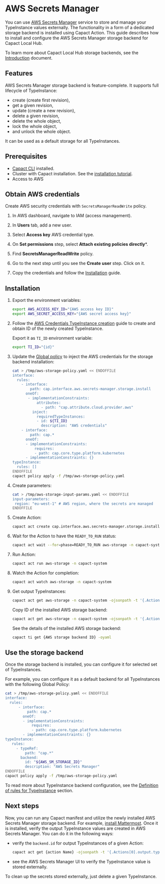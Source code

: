 # AWS Secrets Manager

You can use [AWS Secrets Manager](https://aws.amazon.com/secrets-manager/) service to store and manage your TypeInstance values externally. The functionality in a form of a dedicated storage backend is installed using Capact Action. This guide describes how to install and configure the AWS Secrets Manager storage backend for Capact Local Hub.

To learn more about Capact Local Hub storage backends, see the [Introduction](./introduction.md) document.

## Features

AWS Secrets Manager storage backend is feature-complete. It supports full lifecycle of TypeInstance:
- create (create first revision),
- get a given revision,
- update (create a new revision),
- delete a given revision,
- delete the whole object,
- lock the whole object,
- and unlock the whole object.

It can be used as a default storage for all TypeInstances.

## Prerequisites

* [Capact CLI](../../cli/getting-started.mdx) installed.
* Cluster with Capact installation. See the [installation tutorial](../../installation/local.mdx).
* Access to AWS

## Obtain AWS credentials

Create AWS security credentials with `SecretsManagerReadWrite` policy.

1. In AWS dashboard, navigate to IAM (access management).

1. In **Users** tab, add a new user.
1. Select **Access key** AWS credential type.
1. On **Set permissions** step, select **Attach existing policies directly***.
1. Find **SecretsManagerReadWrite** policy.
1. Go to the next step until you see the **Create user** step. Click on it.
1. Copy the credentials and follow the [Installation](#installation) guide.

## Installation

1. Export the environment variables:

   ```bash
   export AWS_ACCESS_KEY_ID="{AWS access key ID}"
   export AWS_SECRET_ACCESS_KEY="{AWS secret access key}"
   ```

1. Follow the [AWS Credentials TypeInstance creation](../../example/typeinstances.md#aws-credentials) guide to create and obtain ID of the newly created TypeInstance.

   Export it as `TI_ID` environment variable:

   ```bash
   export TI_ID="{id}"
   ```

1. Update the [Global policy](../policies/global-policy.md) to inject the AWS credentials for the storage backend installation:

   ```bash
   cat > /tmp/aws-storage-policy.yaml << ENDOFFILE
   interface:
     rules:
       - interface:
           path: cap.interface.aws.secrets-manager.storage.install
         oneOf:
          - implementationConstraints:
              attributes:
                - path: "cap.attribute.cloud.provider.aws"
            inject:
              requiredTypeInstances:
              - id: ${TI_ID}
                description: "AWS credentials"
       - interface:
           path: cap.*
         oneOf:
         - implementationConstraints:
             requires:
             - path: cap.core.type.platform.kubernetes
         - implementationConstraints: {}
   typeInstance:
     rules: []
   ENDOFFILE
   capact policy apply -f /tmp/aws-storage-policy.yaml
   ```

1. Create parameters:

   ```bash
   cat > /tmp/aws-storage-input-params.yaml << ENDOFFILE
   input-parameters:
    region: "eu-west-1" # AWS region, where the secrets are managed
   ENDOFFILE
   ```

1. Create Action:
   ```bash
   capact act create cap.interface.aws.secrets-manager.storage.install --name aws-storage -n capact-system --parameters-from-file /tmp/aws-storage-input-params.yaml
   ```

1. Wait for the Action to have the `READY_TO_RUN` status:

   ```bash
   capact act wait --for=phase=READY_TO_RUN aws-storage -n capact-system
   ```

1. Run Action:

   ```bash
   capact act run aws-storage -n capact-system
   ```

1. Watch the Action for completion:

    ```bash
    capact act watch aws-storage -n capact-system
    ```

1. Get output TypeInstances:

    ```bash
    capact act get aws-storage -n capact-system -ojsonpath -t '{.Actions[0].output.typeInstances}'
    ```

    Copy ID of the installed AWS storage backend:

    ```bash
    capact act get aws-storage -n capact-system -ojsonpath -t '{.Actions[0].output.typeInstances[?(@ typeRef.path == "cap.type.aws.secrets-manager.storage")].id}'
    ```

    See the details of the installed AWS storage backend:

     ```bash
     capact ti get {AWS storage backend ID} -oyaml
     ```

## Use the storage backend

Once the storage backend is installed, you can configure it for selected set of TypeInstances.

For example, you can configure it as a default backend for all TypeInstances with the following Global Policy:

```bash
cat > /tmp/aws-storage-policy.yaml << ENDOFFILE
interface:
  rules:
      - interface:
          path: cap.*
        oneOf:
        - implementationConstraints:
            requires:
            - path: cap.core.type.platform.kubernetes
        - implementationConstraints: {}
typeInstance:
   rules:
     - typeRef:
         path: "cap.*"
       backend:
         id: "${AWS_SM_STORAGE_ID}"
         description: "AWS Secrets Manager"
ENDOFFILE
capact policy apply -f /tmp/aws-storage-policy.yaml
```

To read more about TypeInstance backend configuration, see the [Definition of rules for TypeInstance](../policies/overview.md#definition-of-rules-for-typeinstance) section.

## Next steps

Now, you can run any Capact manifest and utilize the newly installed AWS Secrets Manager storage backend. For example, [install Mattermost](../../example/mattermost-installation.md). Once it is installed, verify the output TypeInstance values are created in AWS Secrets Manager. You can do it in the following ways:

  - verify the `backend.id` for output TypeInstances of a given Action:

      ```bash
      capact act get {action Name} -ojsonpath -t '{.Actions[0].output.typeInstances}'
      ```

  - see the AWS Secrets Manager UI to verify the TypeInstance value is stored externally.

To clean up the secrets stored externally, just delete a given TypeInstance.
